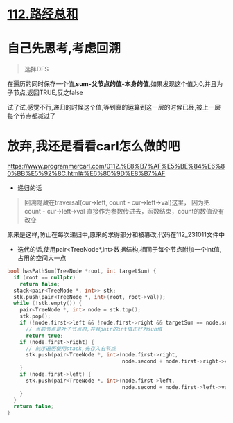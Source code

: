 # [112.路经总和](https://leetcode.cn/problems/path-sum/description/)

# 自己先思考,考虑回溯

> 选择DFS

在遍历的同时保存一个值,**sum-父节点的值-本身的值**,如果发现这个值为0,并且为子节点,返回TRUE,反之false

试了试,感觉不行,递归的时候这个值,等到真的运算到这一层的时候已经,被上一层每个节点都减过了

# 放弃,我还是看看carl怎么做的吧

https://www.programmercarl.com/0112.%E8%B7%AF%E5%BE%84%E6%80%BB%E5%92%8C.html#%E6%80%9D%E8%B7%AF

- 递归的话

> 回溯隐藏在traversal(cur->left, count - cur->left->val)这里， 因为把count - cur->left->val 直接作为参数传进去，函数结束，count的数值没有改变

原来是这样,防止在每次递归中,原来的求得部分和被篡改,代码在112_231011文件中

- 迭代的话,使用pair<TreeNode*,int>数据结构,相同于每个节点附加一个int值,占用的空间大一点

```c++
bool hasPathSum(TreeNode *root, int targetSum) {
  if (root == nullptr)
    return false;
  stack<pair<TreeNode *, int>> stk;
  stk.push(pair<TreeNode *, int>(root, root->val));
  while (!stk.empty()) {
    pair<TreeNode *, int> node = stk.top();
    stk.pop();
    if (!node.first->left && !node.first->right && targetSum == node.second)
      // 当前节点是叶子节点时,并且pair的int值正好为sun值
      return true;
    if (node.first->right) {
      // 前序遍历使用stack,先存入右节点
      stk.push(pair<TreeNode *, int>(node.first->right,
                                     node.second + node.first->right->val));
    }
    if (node.first->left) {
      stk.push(pair<TreeNode *, int>(node.first->left,
                                     node.second + node.first->left->val));
    }
  }
  return false;
}
```
